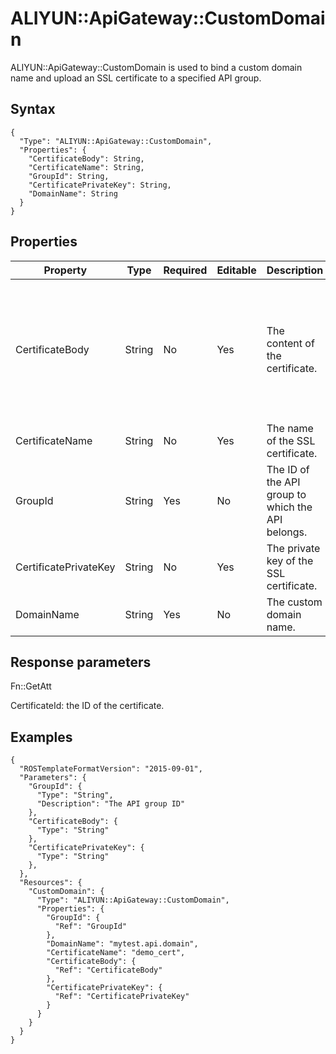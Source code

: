 # ALIYUN::ApiGateway::CustomDomain

ALIYUN::ApiGateway::CustomDomain is used to bind a custom domain name and upload an SSL certificate to a specified API group.

## Syntax

```
{
  "Type": "ALIYUN::ApiGateway::CustomDomain",
  "Properties": {
    "CertificateBody": String,
    "CertificateName": String,
    "GroupId": String,
    "CertificatePrivateKey": String,
    "DomainName": String
  }
}
```

## Properties

|Property|Type|Required|Editable|Description|Constraint|
|--------|----|--------|--------|-----------|----------|
|CertificateBody|String|No|Yes|The content of the certificate.|Certificate content is written as a single line and you can break the line by using the `\n` line break.|
|CertificateName|String|No|Yes|The name of the SSL certificate.|None.|
|GroupId|String|Yes|No|The ID of the API group to which the API belongs.|None.|
|CertificatePrivateKey|String|No|Yes|The private key of the SSL certificate.|None.|
|DomainName|String|Yes|No|The custom domain name.|None.|

## Response parameters

Fn::GetAtt

CertificateId: the ID of the certificate.

## Examples

```
{
  "ROSTemplateFormatVersion": "2015-09-01",
  "Parameters": {
    "GroupId": {
      "Type": "String",
      "Description": "The API group ID"
    },
    "CertificateBody": {
      "Type": "String"
    },
    "CertificatePrivateKey": {
      "Type": "String"
    },
  },
  "Resources": {
    "CustomDomain": {
      "Type": "ALIYUN::ApiGateway::CustomDomain",
      "Properties": {
        "GroupId": {
          "Ref": "GroupId"
        },
        "DomainName": "mytest.api.domain",
        "CertificateName": "demo_cert",
        "CertificateBody": {
          "Ref": "CertificateBody"
        },
        "CertificatePrivateKey": {
          "Ref": "CertificatePrivateKey"
        }
      }
    }
  }
}
```

